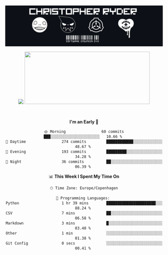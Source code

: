 
<!--
**Dikiv/Dikiv** is a ✨ _special_ ✨ repository because its `README.md` (this file) appears on your GitHub profile.

Here are some ideas to get you started:

- 🔭 I’m currently working on ...
- 🌱 I’m currently learning ...
- 👯 I’m looking to collaborate on ...
- 🤔 I’m looking for help with ...
- 💬 Ask me about ...
- 📫 How to reach me: ...
- 😄 Pronouns: ...
- ⚡ Fun fact: ...
-->
<p align="center">
  <img src="./assets/Banner1.png" alt="Banner"></a>
</p>
<p align="center">
<div style="text-align: center">
<img src="https://github-readme-stats.vercel.app/api?username=Dikiv&count_private=true&show_icons=true&theme=prussian" width="400">

<img src="https://readme-daily-quotes.vercel.app/api?theme=dark&author=Albert+Einstein&quote=Life+is+like+riding+a+bicycle.+To+keep+your+balance+you+must+keep+moving." width="400" height ="167">

</p>
<br />


<!--START_SECTION:waka-->
**I'm an Early 🐤** 

```text
🌞 Morning                60 commits          ███░░░░░░░░░░░░░░░░░░░░░░   10.66 % 
🌆 Daytime                274 commits         ████████████░░░░░░░░░░░░░   48.67 % 
🌃 Evening                193 commits         █████████░░░░░░░░░░░░░░░░   34.28 % 
🌙 Night                  36 commits          ██░░░░░░░░░░░░░░░░░░░░░░░   06.39 % 
```


📊 **This Week I Spent My Time On** 

```text
🕑︎ Time Zone: Europe/Copenhagen

💬 Programming Languages: 
Python                   1 hr 39 mins        ██████████████████████░░░   88.24 % 
CSV                      7 mins              ██░░░░░░░░░░░░░░░░░░░░░░░   06.58 % 
Markdown                 3 mins              █░░░░░░░░░░░░░░░░░░░░░░░░   03.40 % 
Other                    1 min               ░░░░░░░░░░░░░░░░░░░░░░░░░   01.38 % 
Git Config               0 secs              ░░░░░░░░░░░░░░░░░░░░░░░░░   00.41 % 
```


<!--END_SECTION:waka-->

</div>